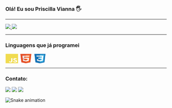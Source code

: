 ### Olá! Eu sou Priscilla Vianna 🖐️
<hr>
<div style="width: 100px;" style="height: 100px;">
  <a href="https://github.com/devpris">
  <img height="180em" src="https://github-readme-stats.vercel.app/api?username=devpris&show_icons=true&theme=tokyonight&include_all_commits=true&count_private=true"/> <img height="180em" src="https://github-readme-stats.vercel.app/api/top-langs/?username=devpris&layout=compact&langs_count=6&theme=tokyonight"/>
</div></a><hr>
 
### Linguagens que já programei

<div style="display: inline_block">  
  <img align="center" alt="Js" height="30" width="40" src="https://raw.githubusercontent.com/devicons/devicon/master/icons/javascript/javascript-plain.svg">
  <img align="center" alt="HTML" height="30" width="40" src="https://raw.githubusercontent.com/devicons/devicon/master/icons/html5/html5-original.svg">
  <img align="center" alt="CSS" height="30" width="40" src="https://raw.githubusercontent.com/devicons/devicon/master/icons/css3/css3-original.svg">
</div><hr>

### Contato:

<div>
  <a href="https://www.linkedin.com/in/priscillaviannadev" target="_blank"><img src="https://img.shields.io/badge/-LinkedIn-%230077B5?style=for-the-badge&logo=linkedin&logoColor=white" target="_blank"></a>
   <a href="https://instagram.com/priscillaodev" target="_blank"><img src="https://img.shields.io/badge/-Instagram-%23E4405F?style=for-the-badge&logo=instagram&logoColor=white" target="_blank"></a>
  <a href="https://discord.gg/77Azvf84" target="_blank"><img src="https://img.shields.io/badge/Discord-7289DA?style=for-the-badge&logo=discord&logoColor=white" target="_blank"></a>
</div>

   ![Snake animation](https://github.com/devpris/devpris/blob/output/github-contribution-grid-snake.svg)
